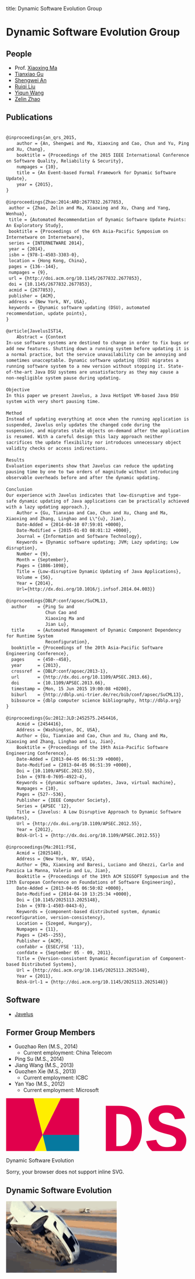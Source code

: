 title: Dynamic Software Evolution Group

# Dynamic Software Evolution Group

## People
* Prof. [Xiaoxing Ma](http://moon.nju.edu.cn/~xxm)
* [Tianxiao Gu](http://moon.nju.edu.cn/~txgu)
* [Shengwei An](/people/shengweian/ )
* [Ruiqi Liu](/people/ruiqiliu/)
* [Yiqun Wang](/people/yiqunwang/)
* [Zelin Zhao](http://moon.nju.edu.cn/spar/people/zzl/zzl.html)

## Publications

~~~{.bibtexhtml}

@inproceedings{an_qrs_2015,
	author = {An, Shengwei and Ma, Xiaoxing and Cao, Chun and Yu, Ping and Xu, Chang},
	booktitle = {Proceedings of the 2015 IEEE International Conference on Software Quality, Reliability & Security},
	numpages = {10},
	title = {An Event-based Formal Framework for Dynamic Software Update},
	year = {2015},
}

@inproceedings{Zhao:2014:ARD:2677832.2677853,
 author = {Zhao, Zelin and Ma, Xiaoxing and Xu, Chang and Yang, Wenhua},
 title = {Automated Recommendation of Dynamic Software Update Points: An Exploratory Study},
 booktitle = {Proceedings of the 6th Asia-Pacific Symposium on Internetware on Internetware},
 series = {INTERNETWARE 2014},
 year = {2014},
 isbn = {978-1-4503-3303-0},
 location = {Hong Kong, China},
 pages = {136--144},
 numpages = {9},
 url = {http://doi.acm.org/10.1145/2677832.2677853},
 doi = {10.1145/2677832.2677853},
 acmid = {2677853},
 publisher = {ACM},
 address = {New York, NY, USA},
 keywords = {Dynamic software updating (DSU), automated recommendation, update points},
}

@article{JavelusIST14,
	Abstract = {Context
In-use software systems are destined to change in order to fix bugs or add new features. Shutting down a running system before updating it is a normal practice, but the service unavailability can be annoying and sometimes unacceptable. Dynamic software updating (DSU) migrates a running software system to a new version without stopping it. State-of-the-art Java DSU systems are unsatisfactory as they may cause a non-negligible system pause during updating.

Objective
In this paper we present Javelus, a Java HotSpot VM-based Java DSU system with very short pausing time.

Method
Instead of updating everything at once when the running application is suspended, Javelus only updates the changed code during the suspension, and migrates stale objects on-demand after the application is resumed. With a careful design this lazy approach neither sacrifices the update flexibility nor introduces unnecessary object validity checks or access indirections.

Results
Evaluation experiments show that Javelus can reduce the updating pausing time by one to two orders of magnitude without introducing observable overheads before and after the dynamic updating.

Conclusion
Our experience with Javelus indicates that low-disruptive and type-safe dynamic updating of Java applications can be practically achieved with a lazy updating approach.},
	Author = {Gu, Tianxiao and Cao, Chun and Xu, Chang and Ma, Xiaoxing and Zhang, Linghao and L\"{u}, Jian},
	Date-Added = {2014-04-10 07:59:01 +0000},
	Date-Modified = {2015-01-03 08:01:12 +0000},
	Journal = {Information and Software Technology},
	Keywords = {Dynamic software updating; JVM; Lazy updating; Low disruption},
	Number = {9},
	Month = {September},
	Pages = {1086-1098},
	Title = {Low-disruptive Dynamic Updating of Java Applications},
	Volume = {56},
	Year = {2014},
	Url={http://dx.doi.org/10.1016/j.infsof.2014.04.003}}

@inproceedings{DBLP:conf/apsec/SuCML13,
  author    = {Ping Su and
               Chun Cao and
               Xiaoxing Ma and
               Jian Lu},
  title     = {Automated Management of Dynamic Component Dependency for Runtime System
               Reconfiguration},
  booktitle = {Proceedings of the 20th Asia-Pacific Software Engineering Conference},
  pages     = {450--458},
  year      = {2013},
  crossref  = {DBLP:conf/apsec/2013-1},
  url       = {http://dx.doi.org/10.1109/APSEC.2013.66},
  doi       = {10.1109/APSEC.2013.66},
  timestamp = {Mon, 15 Jun 2015 19:00:08 +0200},
  biburl    = {http://dblp.uni-trier.de/rec/bib/conf/apsec/SuCML13},
  bibsource = {dblp computer science bibliography, http://dblp.org}
}

@inproceedings{Gu:2012:JLD:2452575.2454416,
	Acmid = {2454416},
	Address = {Washington, DC, USA},
	Author = {Gu, Tianxiao and Cao, Chun and Xu, Chang and Ma, Xiaoxing and Zhang, Linghao and Lu, Jian},
	Booktitle = {Proceedings of the 19th Asia-Pacific Software Engineering Conference},
	Date-Added = {2013-04-05 06:51:39 +0000},
	Date-Modified = {2013-04-05 06:51:39 +0000},
	Doi = {10.1109/APSEC.2012.55},
	Isbn = {978-0-7695-4922-4},
	Keywords = {dynamic software updates, Java, virtual machine},
	Numpages = {10},
	Pages = {527--536},
	Publisher = {IEEE Computer Society},
	Series = {APSEC '12},
	Title = {Javelus: A Low Disruptive Approach to Dynamic Software Updates},
	Url = {http://dx.doi.org/10.1109/APSEC.2012.55},
	Year = {2012},
	Bdsk-Url-1 = {http://dx.doi.org/10.1109/APSEC.2012.55}}

@inproceedings{Ma:2011:FSE,
	Acmid = {2025148},
	Address = {New York, NY, USA},
	Author = {Ma, Xiaoxing and Baresi, Luciano and Ghezzi, Carlo and Panzica La Manna, Valerio and Lu, Jian},
	Booktitle = {Proceedings of the 19th ACM SIGSOFT Symposium and the 13th European Conference on Foundations of Software Engineering},
	Date-Added = {2013-04-05 06:50:02 +0000},
	Date-Modified = {2014-04-10 13:25:34 +0000},
	Doi = {10.1145/2025113.2025148},
	Isbn = {978-1-4503-0443-6},
	Keywords = {component-based distributed system, dynamic reconfiguration, version-consistency},
	Location = {Szeged, Hungary},
	Numpages = {11},
	Pages = {245--255},
	Publisher = {ACM},
	confabbr = {ESEC/FSE '11},
	confdate = {September 05 - 09, 2011},
	Title = {Version-consistent Dynamic Reconfiguration of Component-based Distributed Systems},
	Url = {http://doi.acm.org/10.1145/2025113.2025148},
	Year = {2011},
	Bdsk-Url-1 = {http://doi.acm.org/10.1145/2025113.2025148}}
~~~

## Software

* [Javelus](http://lab.artemisprojects.org/javelus/javelus)

## Former Group Members

* Guozhao Ren (M.S., 2014)
    * Current employment: China Telecom
* Ping Su (M.S., 2014)
* Jiang Wang (M.S., 2013)
* Guozhen Xie (M.S., 2013)
    * Current employment: ICBC
* Yan Yao (M.S., 2012)
    * Current employment: Microsoft

<style>
svg {
position: relative;
left: 50%;
-webkit-transform: translateX(-50%);
-ms-transform: translateX(-50%);
transform: translateX(-50%);
}
</style>

<div style="position: relative;">
<svg height="200" width="700">
  <path id="D"  d="M0 0 L75 0 L100 100 L50 200 L0 200 Z" fill="#e1004c"/>
  <path id="S"  d="M75 0 L100 100 L50 200 L125 200 L100 100 L150 0 Z" fill="#ffee00"/>
  <path id="E1" d="M150 0 L100 100 L200 100 L200 0 Z" fill="#e1004c"/>
  <path id="E2" d="M125 200 L100 100 L200 100 L200 200 Z" fill="#06799f"/>
  <text x="440" y="100" fill="#e1004c"
       font-size="200" font-family="Courier New" font-weight="bold"
       text-anchor="middle"
       dominant-baseline="middle">DSE</text>

  <text x="440" y="175" fill="#06799f"
       font-size="25" font-family="Courier New" font-weight="bold"
       text-anchor="middle"
       dominant-baseline="middle">Dynamic Software Evolution</text>


  Sorry, your browser does not support inline SVG.
</svg>
</div>

## Dynamic Software Evolution

![](/static/img/dse.gif)
